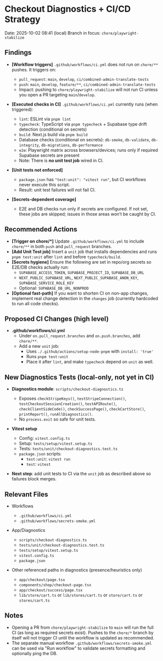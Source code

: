 # Checkout Diagnostics + CI/CD Strategy

Date: 2025-10-02 08:41 (local)
Branch in focus: `chore/playwright-stabilize`

## Findings

- **[Workflow triggers]** `.github/workflows/ci.yml` does not run on `chore/**` pushes. It triggers on:
  - `pull_request`: `main`, `develop`, `ci/combined-admin-translate-tests`
  - `push`: `main`, `develop`, `feature/**`, `ci/combined-admin-translate-tests`
  - Impact: pushing to `chore/playwright-stabilize` will not run CI unless you open a PR targeting `main`/`develop`.

- **[Executed checks in CI]** `.github/workflows/ci.yml` currently runs (when triggered):
  - `lint`: ESLint via `pnpm lint`
  - `typecheck`: TypeScript via `pnpm typecheck` + Supabase type drift detection (conditional on secrets)
  - `build`: Next.js build via `pnpm build`
  - Database checks (conditional on secrets): `db-smoke`, `db-validate`, `db-integrity`, `db-migrations`, `db-performance`
  - `e2e`: Playwright matrix across browsers/devices; runs only if required Supabase secrets are present
  - Note: There is **no unit test job** wired in CI.

- **[Unit tests not enforced]**
  - `package.json` has `"test:unit": "vitest run"`, but CI workflows never execute this script.
  - Result: unit test failures will not fail CI.

- **[Secrets-dependent coverage]**
  - E2E and DB checks run only if secrets are configured. If not set, these jobs are skipped; issues in those areas won’t be caught by CI.

## Recommended Actions

- **[Trigger on chore/*]** Update `.github/workflows/ci.yml` to include `chore/**` in both `push` and `pull_request` branches.
- **[Add Unit Test job]** Insert a `unit` job that installs dependencies and runs `pnpm test:unit` after `lint` and before `typecheck/build`.
- **[Secrets hygiene]** Ensure the following are set in repo/org secrets so E2E/DB checks actually run:
  - `SUPABASE_ACCESS_TOKEN`, `SUPABASE_PROJECT_ID`, `SUPABASE_DB_URL`
  - `NEXT_PUBLIC_SUPABASE_URL`, `NEXT_PUBLIC_SUPABASE_ANON_KEY`, `SUPABASE_SERVICE_ROLE_KEY`
  - Optional: `SUPABASE_DB_URL_NONPROD`
- **[Optional fast-path]** If you want to shorten CI on non-app changes, implement real change detection in the `changes` job (currently hardcoded to run all code checks).

## Proposed CI Changes (high level)

- **.github/workflows/ci.yml**
  - Under `on.pull_request.branches` and `on.push.branches`, add `chore/**`.
  - Add a new `unit` job:
    - Uses `./.github/actions/setup-node-pnpm` with `install: 'true'`
    - Runs `pnpm test:unit`
    - Place it after `lint`, and make `typecheck` depend on `unit` as well.

## New Diagnostics Tests (local-only, not yet in CI)

- **Diagnostics module**: `scripts/checkout-diagnostics.ts`
  - Exposes `checkStripeKeys()`, `testStripeConnection()`, `testCheckoutSessionCreation()`, `testAPIRoute()`, `checkClientSideCode()`, `checkSuccessPage()`, `checkCartStore()`, `printReport()`, `runAllDiagnostics()`.
  - No `process.exit` so safe for unit tests.

- **Vitest setup**
  - Config: `vitest.config.ts`
  - Setup: `tests/setup/vitest.setup.ts`
  - Tests: `tests/unit/checkout-diagnostics.test.ts`
  - `package.json` scripts:
    - `test:unit`: `vitest run`
    - `test`: `vitest`

- **Next step**: add unit tests to CI via the `unit` job as described above so failures block merges.

## Relevant Files

- Workflows
  - `.github/workflows/ci.yml`
  - `.github/workflows/secrets-smoke.yml`

- App/Diagnostics
  - `scripts/checkout-diagnostics.ts`
  - `tests/unit/checkout-diagnostics.test.ts`
  - `tests/setup/vitest.setup.ts`
  - `vitest.config.ts`
  - `package.json`

- Other referenced paths in diagnostics (presence/heuristics only)
  - `app/checkout/page.tsx`
  - `components/shop/checkout-page.tsx`
  - `app/checkout/success/page.tsx`
  - `lib/store/cart.ts` or `lib/stores/cart.ts` or `store/cart.ts` or `stores/cart.ts`

## Notes

- Opening a PR from `chore/playwright-stabilize` to `main` will run the full CI (as long as required secrets exist). Pushes to the `chore/*` branch by itself will not trigger CI until the workflow is updated as recommended.
- The separate manual workflow `.github/workflows/secrets-smoke.yml` can be used via "Run workflow" to validate secrets formatting and optionally ping the DB.
